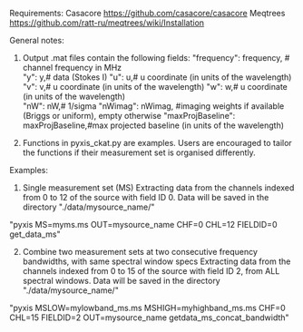 Requirements:
Casacore https://github.com/casacore/casacore
Meqtrees https://github.com/ratt-ru/meqtrees/wiki/Installation

General notes:
1. Output .mat files contain the following fields:
"frequency": frequency, # channel frequency in MHz                      
"y": y,# data (Stokes I)
"u": u,# u coordinate (in units of the wavelength)
"v": v,# u coordinate (in units of the wavelength)
"w": w,# u coordinate (in units of the wavelength)                       
"nW": nW,# 1/sigma
"nWimag": nWimag, #imaging weights if available (Briggs or uniform), empty otherwise
"maxProjBaseline": maxProjBaseline,#max projected baseline (in units of the wavelength)

2. Functions in pyxis_ckat.py are examples. Users are encouraged to tailor the functions if their measurement set is organised differently.

Examples:
1. Single measurement set (MS)
Extracting data from the channels indexed from  0 to 12 of the source with field ID 0.
Data will be saved in the directory "./data/mysource_name/"

"pyxis MS=myms.ms  OUT=mysource_name CHF=0  CHL=12 FIELDID=0 get_data_ms"

2. Combine two measurement sets at two consecutive frequency bandwidths, with same spectral window specs
Extracting data from the channels indexed from  0 to 15 of the source with field ID 2, from ALL spectral windows.
Data will be saved in the directory "./data/mysource_name/"

"pyxis MSLOW=mylowband_ms.ms MSHIGH=myhighband_ms.ms CHF=0 CHL=15 FIELDID=2 OUT=mysource_name getdata_ms_concat_bandwidth"



